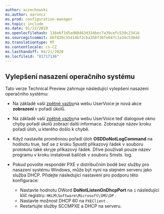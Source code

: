 ```yaml
---
author: aczechowski
ms.author: aaroncz
ms.prod: configuration-manager
ms.topic: include
ms.date: 01/22/2019
ms.openlocfilehash: 116e6f1d5ad08463d334bec7a39cefc539c23416
ms.sourcegitcommit: bbf820c35414bf2cba356f30fe047c1a34c5384d
ms.translationtype: MT
ms.contentlocale: cs-CZ
ms.lasthandoff: 04/21/2020
ms.locfileid: "81717136"
---
```

## <a name="improvements-to-os-deployment"></a><a name="bkmk_osd"></a>Vylepšení nasazení operačního systému
<!--3633146,3641475,3654172,3734270-->

Tato verze Technical Preview zahrnuje následující vylepšení nasazení operačního systému:

- Na základě vaší [zpětné vazby](https://configurationmanager.uservoice.com/forums/300492-ideas/suggestions/20361052-task-sequence-view-only-option)na webu UserVoice je nová akce **zobrazení** v pořadí úkolů. <!--3633146-->  

- Na základě vaší [zpětné vazby](https://configurationmanager.uservoice.com/forums/300492-ideas/suggestions/13880781-task-sequence-error-dialog-box-needs-to-show-step)na webu UserVoice teď dialogové okno chyby pořadí úkolů zobrazí další informace. Zobrazuje název kroku pořadí úloh, u kterého došlo k chybě. <!--3641475-->  

- Když nastavíte proměnnou pořadí úloh **OSDDoNotLogCommand** na hodnotu true, teď se z kroku Spustit příkazový řádek v souboru protokolu také skryje příkazový řádek. Dříve používali pouze název programu v kroku instalovat balíček v souboru Smsts. log.<!--3654172-->  

- Pokud povolíte respondér PXE v distribučním bodě bez služby pro nasazení systému Windows, může být nyní na stejném serveru jako služba DHCP. Přidejte následující nastavení pro podporu této konfigurace:<!--3734270-->  
    - Nastavte hodnotu DWord **DoNotListenOnDhcpPort** na `1` následující klíč registru: `HKLM\Software\Microsoft\SMS\DP` . 
    - Nastavte možnost DHCP 60 na `PXEClient` .  
    - Restartujte služby SCCMPXE a DHCP na serveru.  


